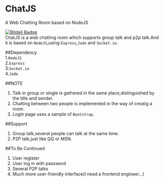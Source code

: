 ChatJS
======

A Web Chatting Room based on NodeJS


[![Bitdeli Badge](https://d2weczhvl823v0.cloudfront.net/laosiaudi/chatjs/trend.png)](https://bitdeli.com/free "Bitdeli Badge")  
ChatJS is a web chatting room which supports group talk and p2p talk.And it is based on `NodeJS`,using `Express`,`Jade` and `Socket.io`.  
 
##Dependency  
1.`NodeJS`  
2.`Express`  
3.`Socket.io`  
4.`Jade`  
  
##NOTE  
1. Talk in group or single is gathered in the same place,distinguished by the title and sender.  
2. Chatting between two people is implemented in the way of creatig a room. 
3. Login page uses a sample of `Bootstrap`. 


##Support
1. Group talk,several people can talk at the same time.  
2. P2P talk,just like QQ or MSN.  

##To Be Continued  
1. User register  
2. User log in with password  
3. Several P2P talks  
4. Much more user-friendly interface(I need a frontend engineer...)  
  
  
